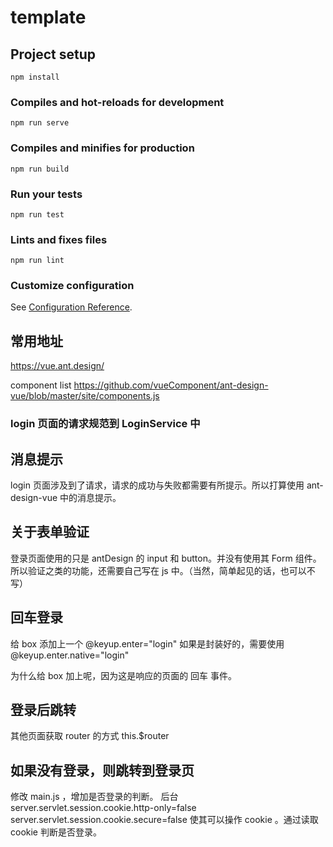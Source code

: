 # template

## Project setup
```
npm install
```

### Compiles and hot-reloads for development
```
npm run serve
```

### Compiles and minifies for production
```
npm run build
```

### Run your tests
```
npm run test
```

### Lints and fixes files
```
npm run lint
```

### Customize configuration
See [Configuration Reference](https://cli.vuejs.org/config/).

## 常用地址
https://vue.ant.design/

component list
https://github.com/vueComponent/ant-design-vue/blob/master/site/components.js

### login 页面的请求规范到 LoginService 中
## 消息提示
login 页面涉及到了请求，请求的成功与失败都需要有所提示。所以打算使用 ant-design-vue 中的消息提示。

## 关于表单验证
登录页面使用的只是 antDesign 的 input 和 button。并没有使用其 Form 组件。
所以验证之类的功能，还需要自己写在 js 中。（当然，简单起见的话，也可以不写）

## 回车登录

给 box 添加上一个 @keyup.enter="login" 
如果是封装好的，需要使用 @keyup.enter.native="login"

为什么给 box 加上呢，因为这是响应的页面的 回车 事件。

## 登录后跳转


其他页面获取 router 的方式 this.$router

## 如果没有登录，则跳转到登录页

修改 main.js ，增加是否登录的判断。
后台  
server.servlet.session.cookie.http-only=false
server.servlet.session.cookie.secure=false
使其可以操作 cookie 。通过读取 cookie 判断是否登录。
